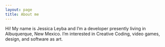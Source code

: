 ```yaml
---
layout: page
title: About me
---
```


Hi! My name is Jessica Leyba and I’m a developer presently living in Albuquerque, New Mexico.
I’m interested in Creative Coding, video games, design, and software as art.
